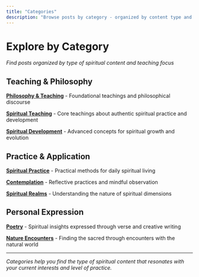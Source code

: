 ```yaml
---
title: "Categories"
description: "Browse posts by category - organized by content type and spiritual focus"
---
```


# Explore by Category

*Find posts organized by type of spiritual content and teaching focus*

## Teaching & Philosophy
**[Philosophy & Teaching](/categories/philosophy-teaching/)** - Foundational teachings and philosophical discourse

**[Spiritual Teaching](/categories/spiritual-teaching/)** - Core teachings about authentic spiritual practice and development

**[Spiritual Development](/categories/spiritual-development/)** - Advanced concepts for spiritual growth and evolution

## Practice & Application  
**[Spiritual Practice](/categories/spiritual-practice/)** - Practical methods for daily spiritual living

**[Contemplation](/categories/contemplation/)** - Reflective practices and mindful observation

**[Spiritual Realms](/categories/spiritual-realms/)** - Understanding the nature of spiritual dimensions

## Personal Expression
**[Poetry](/categories/poetry/)** - Spiritual insights expressed through verse and creative writing

**[Nature Encounters](/categories/nature-encounters/)** - Finding the sacred through encounters with the natural world

---

*Categories help you find the type of spiritual content that resonates with your current interests and level of practice.*